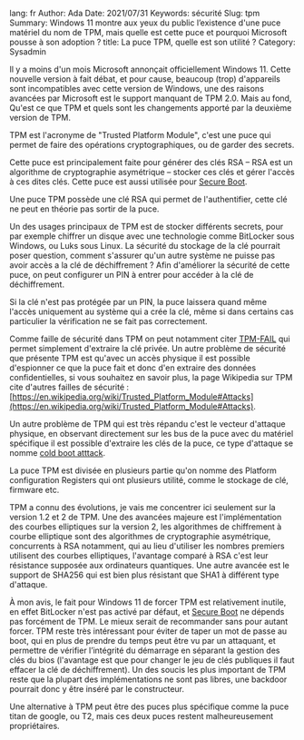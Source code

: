 lang: fr
Author: Ada
Date: 2021/07/31
Keywords: sécurité
Slug: tpm
Summary: Windows 11 montre aux yeux du public l’existence d'une puce matériel du nom de TPM, mais quelle est cette puce et pourquoi Microsoft pousse à son adoption ?
title: La puce TPM, quelle est son utilité ?
Category: Sysadmin

Il y a moins d'un mois Microsoft annonçait officiellement Windows 11. Cette nouvelle version à fait débat, et pour cause, beaucoup (trop) d'appareils sont incompatibles avec cette version de Windows, une des raisons avancées par Microsoft est le support manquant de TPM 2.0. Mais au fond, Qu'est ce que TPM et quels sont les changements apporté par la deuxième version de TPM.

TPM est l'acronyme de "Trusted Platform Module", c'est une puce qui permet de faire des opérations cryptographiques, ou de garder des secrets.

Cette puce est principalement faite pour générer des clés RSA – RSA est un algorithme de cryptographie asymétrique – stocker ces clés et gérer l'accès à ces dites clés. Cette puce est aussi utilisée pour [Secure Boot](https://ilearned.eu.org/secure_boot.html).

Une puce TPM possède une clé RSA qui permet de l'authentifier, cette clé ne peut en théorie pas sortir de la puce.

Un des usages principaux de TPM est de stocker différents secrets, pour par exemple chiffrer un disque avec une technologie comme BitLocker sous Windows, ou Luks sous Linux. La sécurité du stockage de la clé pourrait poser question, comment s'assurer qu'un autre système ne puisse pas avoir accès a la clé de déchiffrement ? Afin d'améliorer la sécurité de cette puce, on peut configurer un PIN à entrer pour accéder à la clé de déchiffrement.

Si la clé n'est pas protégée par un PIN, la puce laissera quand même l'accès uniquement au système qui a crée la clé, même si dans certains cas particulier la vérification ne se fait pas correctement.

Comme faille de sécurité dans TPM on peut notamment citer [TPM-FAIL](https://tpm.fail) qui permet simplement d'extraire la clé privée. Un autre problème de sécurité que présente TPM est qu'avec un accès physique il est possible d'espionner ce que la puce fait et donc d'en extraire des données confidentielles, si vous souhaitez en savoir plus, la page Wikipedia sur TPM cite d'autres failles de sécurité : [https://en.wikipedia.org/wiki/Trusted_Platform_Module#Attacks](https://en.wikipedia.org/wiki/Trusted_Platform_Module#Attacks).

Un autre problème de TPM qui est très répandu c'est le vecteur d'attaque physique, en observant directement sur les bus de la puce avec du matériel spécifique il est possible d'extraire les clés de la puce, ce type d'attaque se nomme [cold boot atttack](https://en.wikipedia.org/wiki/Cold_boot_attack).

La puce TPM est divisée en plusieurs partie qu'on nomme des Platform configuration Registers qui ont plusieurs utilité, comme le stockage de clé, firmware etc.

TPM a connu des évolutions, je vais me concentrer ici seulement sur la version 1.2 et 2 de TPM. Une des avancées majeure est l'implémentation des courbes elliptiques sur la version 2, les algorithmes de chiffrement à courbe elliptique sont des algorithmes de cryptographie asymétrique, concurrents à RSA
notamment, qui au lieu d'utiliser les nombres premiers utilisent des courbes elliptiques, l'avantage comparé à RSA c'est leur résistance supposée aux ordinateurs quantiques. Une autre avancée est le support de SHA256 qui est bien plus résistant que SHA1 à différent type d'attaque.

À mon avis, le fait pour Windows 11 de forcer TPM est relativement inutile, en effet BitLocker n'est pas activé par défaut, et [Secure Boot](https://ilearned.eu.org/secure_boot.html) ne dépends pas forcément de TPM. Le mieux serait de recommander sans pour autant forcer. TPM reste très intéressant pour éviter de taper un mot de passe au boot, qui en plus de prendre du temps peut être vu par un attaquant, et permettre de vérifier l’intégrité du démarrage en séparant la gestion des clés du bios (l'avantage est que pour changer le jeu de clés publiques il faut effacer la clé de déchiffrement). Un des soucis les plus important de TPM reste que la plupart des implémentations ne sont pas libres, une backdoor pourrait donc y être inséré par le constructeur.

Une alternative à TPM peut être des puces plus spécifique comme la puce titan de google, ou T2, mais ces deux puces restent malheureusement propriétaires.
